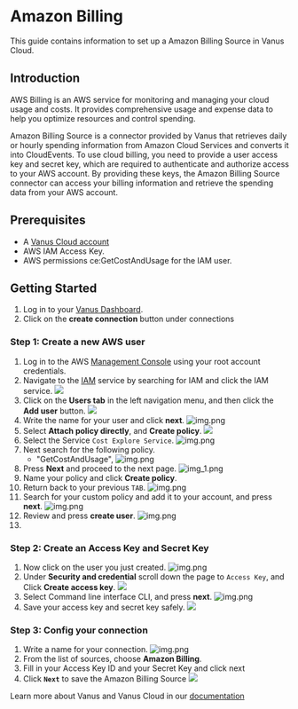 # Amazon Billing

This guide contains information to set up a Amazon Billing Source in Vanus Cloud.

## Introduction

AWS Billing is an AWS service for monitoring and managing your cloud usage and costs. It provides comprehensive usage and expense data to help you optimize resources and control spending.

Amazon Billing Source is a connector provided by Vanus that retrieves daily or hourly spending information from Amazon Cloud Services and converts it into CloudEvents. To use cloud billing, you need to provide a user access key and secret key, which are required to authenticate and authorize access to your AWS account. By providing these keys, the Amazon Billing Source connector can access your billing information and retrieve the spending data from your AWS account.

## Prerequisites

- A [Vanus Cloud account](https://cloud.vanus.ai)
- AWS IAM Access Key.
- AWS permissions ce:GetCostAndUsage for the IAM user.

## Getting Started

1. Log in to your [Vanus Dashboard](https://cloud.vanus.ai/dashboard).
2. Click on the **create connection** button under connections

### Step 1: Create a new AWS user

1. Log in to the AWS [Management Console](https://aws.amazon.com) using your root account credentials.
2. Navigate to the [IAM](https://console.aws.amazon.com/iam/) service by searching for IAM and click the IAM service.
   ![](images/findIAM.png)
3. Click on the **Users tab** in the left navigation menu, and then click the **Add user** button.
![](images/AddUser.png)
4. Write the name for your user and click **next**.
![img.png](images/setname.png)
5. Select **Attach policy directly**, and **Create policy**.
![](images/permissionoption.png)
6. Select the Service `Cost Explore Service`.
![img.png](images/searchcost.png)
7. Next search for the following policy.
   - "GetCostAndUsage", 
![img.png](images/search.png)
8. Press **Next** and proceed to the next page.
![img_1.png](images/tag.png)
9. Name your policy and click **Create policy**.
10. Return back to your previous `TAB`.
![img.png](images/tab.png)
11. Search for your custom policy and add it to your account, and press **next**.
![img.png](images/policy.png)
12. Review and press **create user**.
![img.png](images/createuser.png)
13. 
### Step 2: Create an Access Key and Secret Key
1. Now click on the user you just created.
![img.png](images/user.png)
2. Under **Security and credential** scroll down the page to `Access Key`, and Click **Create access key**.
    ![](images/createAccesskey.png)
3. Select Command line interface CLI, and press **next**.
![img.png](images/CLI.png)
4. Save your access key and secret key safely.
    ![](images/img.png)

### Step 3: Config your connection

1. Write a name for your connection.
      ![img.png](images/name.png)
2. From the list of sources, choose **Amazon Billing**.
3. Fill in your Access Key ID and your Secret Key and click next
4. Click **`Next`** to save the Amazon Billing Source
![](images/aws-billing.png)

Learn more about Vanus and Vanus Cloud in our [documentation](https://docs.vanus.ai)